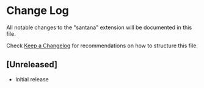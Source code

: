 # Change Log

All notable changes to the "santana" extension will be documented in this file.

Check [Keep a Changelog](http://keepachangelog.com/) for recommendations on how to structure this file.

## [Unreleased]

- Initial release

